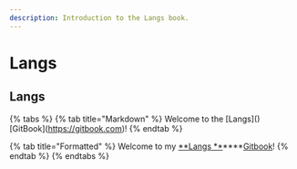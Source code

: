 ```yaml
---
description: Introduction to the Langs book.
---
```


# Langs

## Langs



{% tabs %}
{% tab title="Markdown" %}
Welcome to the \[Langs]\() \[GitBook]\(https://gitbook.com)!
{% endtab %}

{% tab title="Formatted" %}
Welcome to my [**Langs **](./)****[Gitbook](https://gitbook.com)!
{% endtab %}
{% endtabs %}


